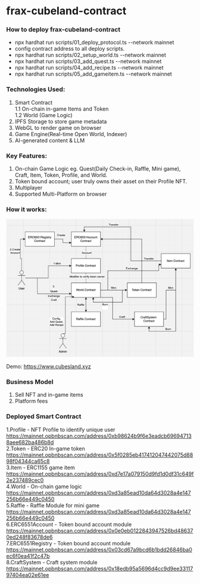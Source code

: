 # frax-cubeland-contract

### How to deploy frax-cubeland-contract

* npx hardhat run scripts/01_deploy_protocol.ts --network mainnet
* config contract address to all deploy scripts.
* npx hardhat run scripts/02_setup_world.ts --network mainnet
* npx hardhat run scripts/03_add_quest.ts --network mainnet
* npx hardhat run scripts/04_add_recipe.ts --network mainnet
* npx hardhat run scripts/05_add_gameitem.ts --network mainnet 

### Technologies Used:

1. Smart Contract \
1.1 On-chain in-game Items and Token \
1.2 World (Game Logic)
3. IPFS Storage to store game metadata
4. WebGL to render game on browser
5. Game Engine(Real-time Open World, Indexer)
6. AI-generated content & LLM

### Key Features:

1. On-chain Game Logic eg. Quest(Daily Check-in, Raffle, Mini game), Craft, Item, Token, Profile, and World.
2. Token bound account; user truly owns their asset on their Profile NFT.
3. Multiplayer
4. Supported Multi-Platform on browser

### How it works:
![How it works](/howitwork.png "How it works")

Demo:
https://www.cubesland.xyz

### Business Model
1. Sell NFT and in-game items
2. Platform fees

### Deployed Smart Contract
1.Profile - NFT Profile to identify unique user https://mainnet.opbnbscan.com/address/0xb98624b9f6e3eadcb696947138aee682ba486b8d \
2.Token - ERC20 In-game token https://mainnet.opbnbscan.com/address/0x5f0285eb417412047442075d8898f04344ca65c8 \
3.Item - ERC1155 game item https://mainnet.opbnbscan.com/address/0xd7e17a079150d9fd1d0df31c649f2e237489cec0 \
4.World - On-chain game logic https://mainnet.opbnbscan.com/address/0xd3a85ead10da64d3028a4e147256b66e449c0450 \
5.Raffle - Raffle Module for mini game https://mainnet.opbnbscan.com/address/0xd3a85ead10da64d3028a4e147256b66e449c0450 \
6.ERC6551Account - Token bound account module https://mainnet.opbnbscan.com/address/0x0e0eb0122843947526bd486370ed248f83678de6 \
7.ERC6551Registry - Token bound account module https://mainnet.opbnbscan.com/address/0x03cd67a9bcd6b1bdd26846ba0ec6f0ea41f2c47b \
8.CraftSystem - Craft system module https://mainnet.opbnbscan.com/address/0x18edb95a5696d4cc9d9ee3311797404ea02e61ee
